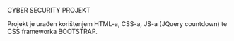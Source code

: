 CYBER SECURITY PROJEKT

Projekt je urađen korištenjem HTML-a, CSS-a, JS-a (JQuery countdown) te CSS frameworka BOOTSTRAP.
